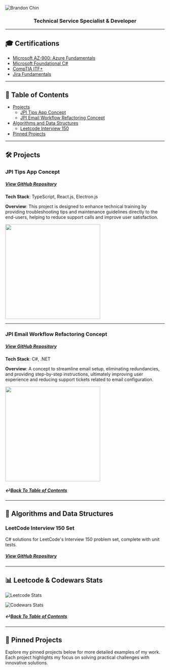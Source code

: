![Brandon Chin](https://github.com/user-attachments/assets/25e890f0-41a0-45f9-b2a8-77e6e73e0d4d)

<h3 align="center">Technical Service Specialist & Developer</h3>

---

## 🎓 Certifications

- [Microsoft AZ-900: Azure Fundamentals](https://www.credly.com/badges/7b7dca40-ba56-499e-af72-250bc65705aa/public_url)
- [Microsoft Foundational C#](https://www.freecodecamp.org/certification/fcc57182351-d5f8-4c35-a817-7a6d2a075fca/foundational-c-sharp-with-microsoft)
- [CompTIA ITF+](https://www.credly.com/badges/e7ce6dfc-f0a4-4244-91ef-2f929f364fc2)
- [Jira Fundamentals](https://university.atlassian.com/student/award/jDn1n6JUTkL5CeKzL1GJHD9b)

---

## 📂 Table of Contents

- [Projects](#%EF%B8%8F-projects)
  - [JPI Tips App Concept](#jpi-tips-app-concept)
  - [JPI Email Workflow Refactoring Concept](#jpi-email-workflow-refactoring-concept)
- [Algorithms and Data Structures](#-algorithms-and-data-structures)
  - [Leetcode Interview 150](#leetcode-interview-150-set)
- [Pinned Projects](#-pinned-projects)

---

## 🛠️ Projects

### JPI Tips App Concept

##### [View GitHub Repository](https://github.com/chitangchin/JPI-Tips-Window-App)

**Tech Stack**: TypeScript, React.js, Electron.js

**Overview**: This project is designed to enhance technical training by providing troubleshooting tips and maintenance guidelines directly to the end-users, helping to reduce support calls and improve user satisfaction.

<img src="https://github.com/chitangchin/Chitangchin/assets/96362668/e4371c21-a042-4e0f-a944-8677b47b77a3" height="300px"/>

---

### JPI Email Workflow Refactoring Concept

##### [View GitHub Repository](https://github.com/chitangchin/Simplified-SMTP-Email-App)

**Tech Stack**: C#, .NET

**Overview**: A concept to streamline email setup, eliminating redundancies, and providing step-by-step instructions, ultimately improving user experience and reducing support tickets related to email configuration.

<img src="https://github.com/user-attachments/assets/67fcac42-c674-4221-827e-0e026b4d3e48" height="300px"/>

##### ↩️[Back To Table of Contents](#table-of-contents)

---

## 🧠 Algorithms and Data Structures

### LeetCode Interview 150 Set

C# solutions for LeetCode's Interview 150 problem set, complete with unit tests.

##### [View GitHub Repository](https://github.com/chitangchin/LeetCodeInterview150)

---

## 📊 Leetcode & Codewars Stats

![Leetcode Stats](https://leetcard.jacoblin.cool/chitangchin?ext=heatmap)

![Codewars Stats](https://www.codewars.com/users/chitangchin/badges/large)

##### ↩️[Back To Table of Contents](#table-of-contents)

---

## 📌 Pinned Projects

Explore my pinned projects below for more detailed examples of my work. Each project highlights my focus on solving practical challenges with innovative solutions.
